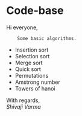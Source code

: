 Code-base
=========
Hi everyone,

		Some basic algorithms.

- Insertion sort  
- Selection sort  
- Merge sort  
- Quick sort  
- Permutations  
- Amstrong number
- Towers of hanoi

With regards,  
_Shivaji Varma_
